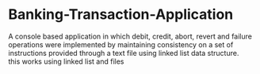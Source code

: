 # Banking-Transaction-Application
A console based application in which debit, credit, abort, revert and failure operations were implemented by maintaining consistency on a set of instructions provided through a text file using linked list data structure.<br />
this works using linked list and files


